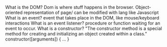 What is the DOM? Dom is where stuff happens in the browser. Object-oriented representation of page/ can be modified with lang like Javascript
What is an event? event that takes place in the DOM,  like mouse/keyboard interactions
What is an event listener? procedure or function waiting for an event to occur. 
What is a constructor? 
"The constructor method is a special method for creating and initializing an object created within a class." 
constructor([arguments]) { ... }